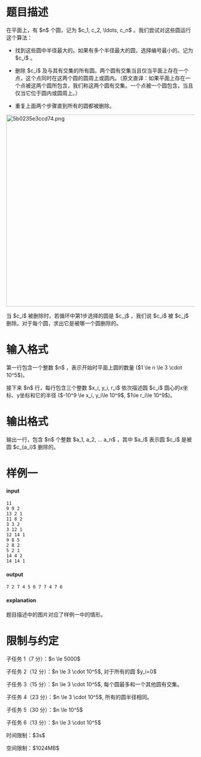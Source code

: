 # 题目描述

<p>在平面上，有 $n$ 个圆，记为 $c_1, c_2, \ldots, c_n$ 。我们尝试对这些圆运行这个算法：</p>
<ul><li><p>找到这些圆中半径最大的。如果有多个半径最大的圆，选择编号最小的。记为 $c_i$ 。</p>
</li>
<li><p>删除 $c_i$ 及与其有交集的所有圆。两个圆有交集当且仅当平面上存在一个点，这个点同时在这两个圆的圆周上或圆内。（原文直译：如果平面上存在一个点被这两个圆所包含，我们称这两个圆有交集。一个点被一个圆包含，当且仅当它位于圆内或圆周上。）</p>
</li>
<li><p>重复上面两个步骤直到所有的圆都被删除。</p>
</li>
</ul><p><img src="/source/uoj/415/img/aHR0cHM6Ly9pLmxvbGkubmV0LzIwMTgvMDUvMjEvNWIwMjM1ZTNjY2Q3NC5wbmc=.png" width="512" height="512" style="margin:0 auto;" alt="5b0235e3ccd74.png"/></p>
<p>当 $c_i$ 被删除时，若循环中第1步选择的圆是 $c_j$ ，我们说 $c_i$ 被 $c_j$ 删除。对于每个圆，求出它是被哪一个圆删除的。</p>

# 输入格式


<p>第一行包含一个整数 $n$ ，表示开始时平面上圆的数量 ($1 \le n \le 3 \cdot 10^5$)。</p>
<p>接下来 $n$ 行，每行包含三个整数 $x_i, y_i, r_i$ 依次描述圆 $c_i$ 圆心的x坐标、y坐标和它的半径 ($-10^9 \le x_i, y_i\le 10^9$, $1\le r_i\le 10^9$)。</p>

# 输出格式


<p>输出一行，包含 $n$ 个整数 $a_1, a_2, ... a_n$ ，其中 $a_i$ 表示圆 $c_i$ 是被圆 $c_{a_i}$ 删除的。</p>

# 样例一


<h4>input</h4>
<pre><code>11
9 9 2
13 2 1
11 8 2
3 3 2
3 12 1
12 14 1
9 8 5
2 8 2
5 2 1
14 4 2
14 14 1</code></pre>
<h4>output</h4>
<pre><code>7 2 7 4 5 6 7 7 4 7 6</code></pre>
<h4>explanation</h4>
<p>题目描述中的图片对应了样例一中的情形。</p>

# 限制与约定


<p>子任务 1（7 分）：$n \le 5000$</p>
<p>子任务 2（12 分）：$n \le 3 \cdot 10^5$, 对于所有的圆 $y_i=0$ </p>
<p>子任务 3（15 分）：$n \le 3 \cdot 10^5$, 每个圆最多和一个其他圆有交集。</p>
<p>子任务 4（23 分）：$n \le 3 \cdot 10^5$, 所有的圆半径相同。</p>
<p>子任务 5（30 分）：$n \le 10^5$</p>
<p>子任务 6（13 分）：$n \le 3 \cdot 10^5$</p>
<p>时间限制：$3s$</p>
<p>空间限制：$1024MB$</p>
